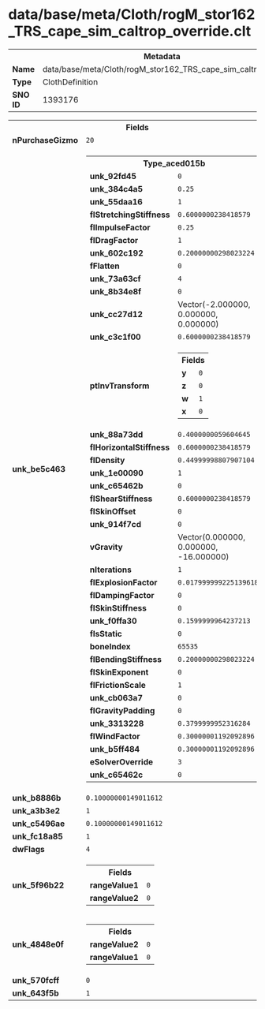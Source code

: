 <h1>data/base/meta/Cloth/rogM_stor162_TRS_cape_sim_caltrop_override.clt</h1><table><tr><th colspan="100%">Metadata</th></tr><tr><td><b>Name</b></td><td>data/base/meta/Cloth/rogM_stor162_TRS_cape_sim_caltrop_override.clt</td></tr><tr><td><b>Type</b></td><td>ClothDefinition</td></tr><tr><td><b>SNO ID</b></td><td>1393176</td></tr></table>

<table><tr><th colspan="100%">Fields</th></tr><tr><td><b>nPurchaseGizmo</b></td><td><code>20</code></td></tr><tr><td><b>unk_be5c463</b></td><td><table><tr><th colspan="100%">Type_aced015b</th></tr><tr><td><b>unk_92fd45</b></td><td><code>0</code></td></tr><tr><td><b>unk_384c4a5</b></td><td><code>0.25</code></td></tr><tr><td><b>unk_55daa16</b></td><td><code>1</code></td></tr><tr><td><b>flStretchingStiffness</b></td><td><code>0.6000000238418579</code></td></tr><tr><td><b>flImpulseFactor</b></td><td><code>0.25</code></td></tr><tr><td><b>flDragFactor</b></td><td><code>1</code></td></tr><tr><td><b>unk_602c192</b></td><td><code>0.20000000298023224</code></td></tr><tr><td><b>fFlatten</b></td><td><code>0</code></td></tr><tr><td><b>unk_73a63cf</b></td><td><code>4</code></td></tr><tr><td><b>unk_8b34e8f</b></td><td><code>0</code></td></tr><tr><td><b>unk_cc27d12</b></td><td>Vector(-2.000000, 0.000000, 0.000000)</td></tr><tr><td><b>unk_c3c1f00</b></td><td><code>0.6000000238418579</code></td></tr><tr><td><b>ptInvTransform</b></td><td><table><tr><th colspan="100%">Fields</th></tr><tr><td><b>y</b></td><td><code>0</code></td></tr><tr><td><b>z</b></td><td><code>0</code></td></tr><tr><td><b>w</b></td><td><code>1</code></td></tr><tr><td><b>x</b></td><td><code>0</code></td></tr></table>

</td></tr><tr><td><b>unk_88a73dd</b></td><td><code>0.4000000059604645</code></td></tr><tr><td><b>flHorizontalStiffness</b></td><td><code>0.6000000238418579</code></td></tr><tr><td><b>flDensity</b></td><td><code>0.44999998807907104</code></td></tr><tr><td><b>unk_1e00090</b></td><td><code>1</code></td></tr><tr><td><b>unk_c65462b</b></td><td><code>0</code></td></tr><tr><td><b>flShearStiffness</b></td><td><code>0.6000000238418579</code></td></tr><tr><td><b>flSkinOffset</b></td><td><code>0</code></td></tr><tr><td><b>unk_914f7cd</b></td><td><code>0</code></td></tr><tr><td><b>vGravity</b></td><td>Vector(0.000000, 0.000000, -16.000000)</td></tr><tr><td><b>nIterations</b></td><td><code>1</code></td></tr><tr><td><b>flExplosionFactor</b></td><td><code>0.017999999225139618</code></td></tr><tr><td><b>flDampingFactor</b></td><td><code>0</code></td></tr><tr><td><b>flSkinStiffness</b></td><td><code>0</code></td></tr><tr><td><b>unk_f0ffa30</b></td><td><code>0.1599999964237213</code></td></tr><tr><td><b>fIsStatic</b></td><td><code>0</code></td></tr><tr><td><b>boneIndex</b></td><td><code>65535</code></td></tr><tr><td><b>flBendingStiffness</b></td><td><code>0.20000000298023224</code></td></tr><tr><td><b>flSkinExponent</b></td><td><code>0</code></td></tr><tr><td><b>flFrictionScale</b></td><td><code>1</code></td></tr><tr><td><b>unk_cb063a7</b></td><td><code>0</code></td></tr><tr><td><b>flGravityPadding</b></td><td><code>0</code></td></tr><tr><td><b>unk_3313228</b></td><td><code>0.3799999952316284</code></td></tr><tr><td><b>flWindFactor</b></td><td><code>0.30000001192092896</code></td></tr><tr><td><b>unk_b5ff484</b></td><td><code>0.30000001192092896</code></td></tr><tr><td><b>eSolverOverride</b></td><td><code>3</code></td></tr><tr><td><b>unk_c65462c</b></td><td><code>0</code></td></tr></table>

</td></tr><tr><td><b>unk_b8886b</b></td><td><code>0.10000000149011612</code></td></tr><tr><td><b>unk_a3b3e2</b></td><td><code>1</code></td></tr><tr><td><b>unk_c5496ae</b></td><td><code>0.10000000149011612</code></td></tr><tr><td><b>unk_fc18a85</b></td><td><code>1</code></td></tr><tr><td><b>dwFlags</b></td><td><code>4</code></td></tr><tr><td><b>unk_5f96b22</b></td><td><table><tr><th colspan="100%">Fields</th></tr><tr><td><b>rangeValue1</b></td><td><code>0</code></td></tr><tr><td><b>rangeValue2</b></td><td><code>0</code></td></tr></table>

</td></tr><tr><td><b>unk_4848e0f</b></td><td><table><tr><th colspan="100%">Fields</th></tr><tr><td><b>rangeValue2</b></td><td><code>0</code></td></tr><tr><td><b>rangeValue1</b></td><td><code>0</code></td></tr></table>

</td></tr><tr><td><b>unk_570fcff</b></td><td><code>0</code></td></tr><tr><td><b>unk_643f5b</b></td><td><code>1</code></td></tr></table>


